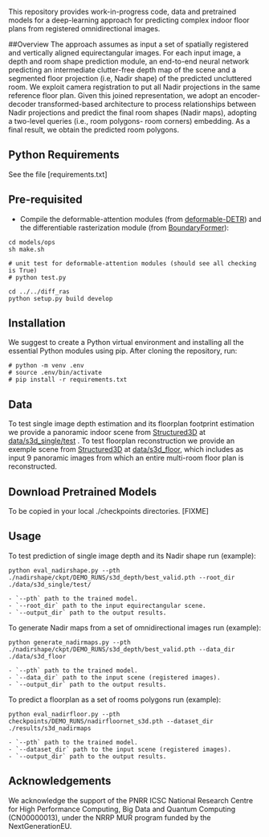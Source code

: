 This repository provides work-in-progress code, data and pretrained models for a deep-learning approach for predicting complex indoor floor plans from registered omnidirectional images.

##Overview
The approach assumes as input a set of spatially registered and vertically aligned equirectangular images. 
For each input image, a depth and room shape prediction module, an end-to-end neural network predicting an intermediate clutter-free depth map of the scene and a segmented floor projection (i.e, Nadir shape) of the predicted uncluttered room.
We exploit camera registration to put all Nadir projections in the same reference floor plan.
Given this joined representation, we adopt an encoder-decoder transformed-based architecture to process relationships between Nadir projections and predict the final room shapes (Nadir maps), adopting a two-level queries (i.e., room polygons- room corners) embedding. As a final result, we obtain the predicted room polygons.

## Python Requirements
See the file [requirements.txt]

## Pre-requisited
 * Compile the deformable-attention modules (from [deformable-DETR](https://github.com/fundamentalvision/Deformable-DETR)) and the differentiable rasterization module (from [BoundaryFormer](https://github.com/mlpc-ucsd/BoundaryFormer)):
 ```shell
 cd models/ops
 sh make.sh

 # unit test for deformable-attention modules (should see all checking is True)
 # python test.py

 cd ../../diff_ras
 python setup.py build develop
 ```
 
## Installation
We suggest to create a Python virtual environment and installing all the essential Python modules using pip. After cloning the repository, run:

```
# python -m venv .env
# source .env/bin/activate
# pip install -r requirements.txt
```

## Data

To test single image depth estimation and its floorplan footprint estimation we provide a panoramic indoor scene from [Structured3D](https://structured3d-dataset.org/) at [data/s3d_single/test](data/s3d_single/test) .
To test floorplan reconstruction we provide an exemple scene from [Structured3D](https://structured3d-dataset.org/) at [data/s3d_floor](data/s3d_floor), which includes as input 9 panoramic images from which an entire multi-room floor plan is reconstructed.

## Download Pretrained Models
To be copied in your local ./checkpoints directories.
[FIXME]

## Usage
To test prediction of single image depth and its Nadir shape run (example): 
```
python eval_nadirshape.py --pth ./nadirshape/ckpt/DEMO_RUNS/s3d_depth/best_valid.pth --root_dir ./data/s3d_single/test/  
```    
    - `--pth` path to the trained model.
    - `--root_dir` path to the input equirectangular scene.
    - `--output_dir` path to the output results.

To generate Nadir maps from a set of omnidirectional images run (example): 
```
python generate_nadirmaps.py --pth ./nadirshape/ckpt/DEMO_RUNS/s3d_depth/best_valid.pth --data_dir ./data/s3d_floor  
```    
    - `--pth` path to the trained model.
    - `--data_dir` path to the input scene (registered images).
    - `--output_dir` path to the output results.

To predict a floorplan as a set of rooms polygons run (example): 
```
python eval_nadirfloor.py --pth checkpoints/DEMO_RUNS/nadirfloornet_s3d.pth --dataset_dir ./results/s3d_nadirmaps  
```    
    - `--pth` path to the trained model.
    - `--dataset_dir` path to the input scene (registered images).
    - `--output_dir` path to the output results.

## Acknowledgements
We acknowledge the support of the PNRR ICSC National Research Centre for High Performance Computing, Big Data and Quantum Computing (CN00000013), under the NRRP MUR program funded by the NextGenerationEU.
 
